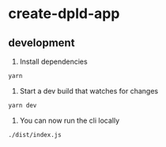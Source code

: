 # create-dpld-app

## development

1. Install dependencies

  ```bash
  yarn
  ```

1. Start a dev build that watches for changes

  ```bash
  yarn dev
  ```

1. You can now run the cli locally

  ```bash
  ./dist/index.js
  ```
